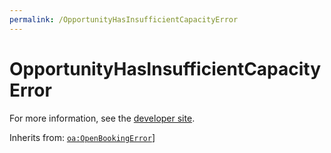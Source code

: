 ```yaml
---
permalink: /OpportunityHasInsufficientCapacityError
---
```


# OpportunityHasInsufficientCapacityError


For more information, see the [developer site](https://developer.openactive.io/data-model/types/opportunityhasinsufficientcapacityerror).

Inherits from: [`oa:OpenBookingError`](https://openactive.io/OpenBookingError)]
